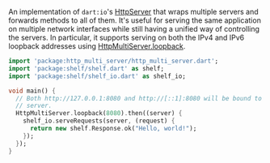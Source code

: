 An implementation of `dart:io`'s [HttpServer][] that wraps multiple servers and
forwards methods to all of them. It's useful for serving the same application on
multiple network interfaces while still having a unified way of controlling the
servers. In particular, it supports serving on both the IPv4 and IPv6 loopback
addresses using [HttpMultiServer.loopback][].

```dart
import 'package:http_multi_server/http_multi_server.dart';
import 'package:shelf/shelf.dart' as shelf;
import 'package:shelf/shelf_io.dart' as shelf_io;

void main() {
  // Both http://127.0.0.1:8080 and http://[::1]:8080 will be bound to the same
  // server.
  HttpMultiServer.loopback(8080).then((server) {
    shelf_io.serveRequests(server, (request) {
      return new shelf.Response.ok("Hello, world!");
    });
  });
}
```

[HttpServer]: https://api.dartlang.org/apidocs/channels/stable/dartdoc-viewer/dart-io.HttpServer

[HttpMultiServer.loopback]: https://api.dartlang.org/apidocs/channels/stable/dartdoc-viewer/http_multi_server/http_multi_server.HttpMultiServer#id_loopback

